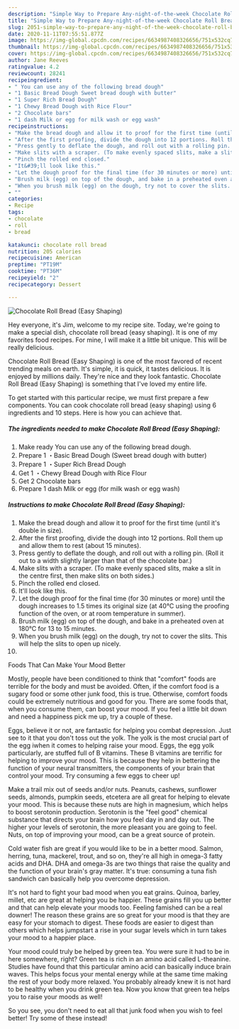 ```yaml
---
description: "Simple Way to Prepare Any-night-of-the-week Chocolate Roll Bread (Easy Shaping)"
title: "Simple Way to Prepare Any-night-of-the-week Chocolate Roll Bread (Easy Shaping)"
slug: 2051-simple-way-to-prepare-any-night-of-the-week-chocolate-roll-bread-easy-shaping
date: 2020-11-11T07:55:51.877Z
image: https://img-global.cpcdn.com/recipes/6634987408326656/751x532cq70/chocolate-roll-bread-easy-shaping-recipe-main-photo.jpg
thumbnail: https://img-global.cpcdn.com/recipes/6634987408326656/751x532cq70/chocolate-roll-bread-easy-shaping-recipe-main-photo.jpg
cover: https://img-global.cpcdn.com/recipes/6634987408326656/751x532cq70/chocolate-roll-bread-easy-shaping-recipe-main-photo.jpg
author: Jane Reeves
ratingvalue: 4.2
reviewcount: 28241
recipeingredient:
- " You can use any of the following bread dough"
- "1 Basic Bread Dough Sweet bread dough with butter"
- "1 Super Rich Bread Dough"
- "1 Chewy Bread Dough with Rice Flour"
- "2 Chocolate bars"
- "1 dash Milk or egg for milk wash or egg wash"
recipeinstructions:
- "Make the bread dough and allow it to proof for the first time (until it&#39;s double in size)."
- "After the first proofing, divide the dough into 12 portions. Roll them up and allow them to rest (about 15 minutes)."
- "Press gently to deflate the dough, and roll out with a rolling pin. (Roll it out to a width slightly larger than that of the chocolate bar.)"
- "Make slits with a scraper. (To make evenly spaced slits, make a slit in the centre first, then make slits on both sides.)"
- "Pinch the rolled end closed."
- "It&#39;ll look like this."
- "Let the dough proof for the final time (for 30 minutes or more) until the dough increases to 1.5 times its original size (at 40℃ using the proofing function of the oven, or at room temperature in summer)."
- "Brush milk (egg) on top of the dough, and bake in a preheated oven at 180℃ for 13 to 15 minutes."
- "When you brush milk (egg) on the dough, try not to cover the slits. This will help the slits to open up nicely."
- ""
categories:
- Recipe
tags:
- chocolate
- roll
- bread

katakunci: chocolate roll bread 
nutrition: 205 calories
recipecuisine: American
preptime: "PT19M"
cooktime: "PT36M"
recipeyield: "2"
recipecategory: Dessert

---
```



![Chocolate Roll Bread (Easy Shaping)](https://img-global.cpcdn.com/recipes/6634987408326656/751x532cq70/chocolate-roll-bread-easy-shaping-recipe-main-photo.jpg)

Hey everyone, it's Jim, welcome to my recipe site. Today, we're going to make a special dish, chocolate roll bread (easy shaping). It is one of my favorites food recipes. For mine, I will make it a little bit unique. This will be really delicious.

Chocolate Roll Bread (Easy Shaping) is one of the most favored of recent trending meals on earth. It's simple, it is quick, it tastes delicious. It is enjoyed by millions daily. They're nice and they look fantastic. Chocolate Roll Bread (Easy Shaping) is something that I've loved my entire life.




To get started with this particular recipe, we must first prepare a few components. You can cook chocolate roll bread (easy shaping) using 6 ingredients and 10 steps. Here is how you can achieve that.

<!--inarticleads1-->

##### The ingredients needed to make Chocolate Roll Bread (Easy Shaping):

1. Make ready  You can use any of the following bread dough.
1. Prepare 1 ・Basic Bread Dough (Sweet bread dough with butter)
1. Prepare 1 ・Super Rich Bread Dough
1. Get 1 ・Chewy Bread Dough with Rice Flour
1. Get 2 Chocolate bars
1. Prepare 1 dash Milk or egg (for milk wash or egg wash)




<!--inarticleads2-->

##### Instructions to make Chocolate Roll Bread (Easy Shaping):

1. Make the bread dough and allow it to proof for the first time (until it&#39;s double in size).
1. After the first proofing, divide the dough into 12 portions. Roll them up and allow them to rest (about 15 minutes).
1. Press gently to deflate the dough, and roll out with a rolling pin. (Roll it out to a width slightly larger than that of the chocolate bar.)
1. Make slits with a scraper. (To make evenly spaced slits, make a slit in the centre first, then make slits on both sides.)
1. Pinch the rolled end closed.
1. It&#39;ll look like this.
1. Let the dough proof for the final time (for 30 minutes or more) until the dough increases to 1.5 times its original size (at 40℃ using the proofing function of the oven, or at room temperature in summer).
1. Brush milk (egg) on top of the dough, and bake in a preheated oven at 180℃ for 13 to 15 minutes.
1. When you brush milk (egg) on the dough, try not to cover the slits. This will help the slits to open up nicely.
1. 




Foods That Can Make Your Mood Better


Mostly, people have been conditioned to think that "comfort" foods are terrible for the body and must be avoided. Often, if the comfort food is a sugary food or some other junk food, this is true. Otherwise, comfort foods could be extremely nutritious and good for you. There are some foods that, when you consume them, can boost your mood. If you feel a little bit down and need a happiness pick me up, try a couple of these.

Eggs, believe it or not, are fantastic for helping you combat depression. Just see to it that you don't toss out the yolk. The yolk is the most crucial part of the egg iwhen it comes to helping raise your mood. Eggs, the egg yolk particularly, are stuffed full of B vitamins. These B vitamins are terrific for helping to improve your mood. This is because they help in bettering the function of your neural transmitters, the components of your brain that control your mood. Try consuming a few eggs to cheer up!

Make a trail mix out of seeds and/or nuts. Peanuts, cashews, sunflower seeds, almonds, pumpkin seeds, etcetera are all great for helping to elevate your mood. This is because these nuts are high in magnesium, which helps to boost serotonin production. Serotonin is the "feel good" chemical substance that directs your brain how you feel day in and day out. The higher your levels of serotonin, the more pleasant you are going to feel. Nuts, on top of improving your mood, can be a great source of protein.

Cold water fish are great if you would like to be in a better mood. Salmon, herring, tuna, mackerel, trout, and so on, they're all high in omega-3 fatty acids and DHA. DHA and omega-3s are two things that raise the quality and the function of your brain's gray matter. It's true: consuming a tuna fish sandwich can basically help you overcome depression. 

It's not hard to fight your bad mood when you eat grains. Quinoa, barley, millet, etc are great at helping you be happier. These grains fill you up better and that can help elevate your moods too. Feeling famished can be a real downer! The reason these grains are so great for your mood is that they are easy for your stomach to digest. These foods are easier to digest than others which helps jumpstart a rise in your sugar levels which in turn takes your mood to a happier place.

Your mood could truly be helped by green tea. You were sure it had to be in here somewhere, right? Green tea is rich in an amino acid called L-theanine. Studies have found that this particular amino acid can basically induce brain waves. This helps focus your mental energy while at the same time making the rest of your body more relaxed. You probably already knew it is not hard to be healthy when you drink green tea. Now you know that green tea helps you to raise your moods as well!

So you see, you don't need to eat all that junk food when you wish to feel better! Try some of these instead!

